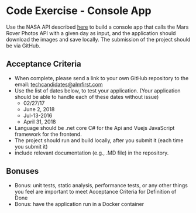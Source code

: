 # Code Exercise - Console App

Use the NASA API described [here](https://api.nasa.gov) to build a console app that calls the Mars Rover Photos API with a given day as input, and the application should download the images and save locally. The submission of the project should be via GitHub.

## Acceptance Criteria

- When complete, please send a link to your own GitHub repository to the email: techcandidates@almfirst.com
- Use the list of dates below, to test your application.  (Your application should be able to handle each of these dates without issue)
  - 02/27/17
  - June 2, 2018
  - Jul-13-2016
  - April 31, 2018
- Language should be .net core C# for the Api and Vuejs JavaScript framework for the frontend.
- The project should run and build locally, after you submit it (each time you submit it)
- include relevant documentation (e.g., .MD file) in the repository.

## Bonuses

- Bonus: unit tests, static analysis, performance tests, or any other things you feel are important to meet Acceptance Criteria for Definition of Done
- Bonus: have the application run in a Docker container
